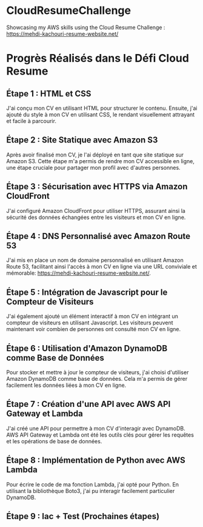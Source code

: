 # CloudResumeChallenge
Showcasing my AWS skills using the Cloud Resume Challenge : https://mehdi-kachouri-resume-website.net/
# Progrès Réalisés dans le Défi Cloud Resume

## Étape 1 : HTML et CSS

J'ai conçu mon CV en utilisant HTML pour structurer le contenu. Ensuite, j'ai ajouté du style à mon CV en utilisant CSS, le rendant visuellement attrayant et facile à parcourir.

## Étape 2 : Site Statique avec Amazon S3

Après avoir finalisé mon CV, je l'ai déployé en tant que site statique sur Amazon S3. Cette étape m'a permis de rendre mon CV accessible en ligne, une étape cruciale pour partager mon profil avec d'autres personnes.

## Étape 3 : Sécurisation avec HTTPS via Amazon CloudFront

J'ai configuré Amazon CloudFront pour utiliser HTTPS, assurant ainsi la sécurité des données échangées entre les visiteurs et mon CV en ligne.

## Étape 4 : DNS Personnalisé avec Amazon Route 53

J'ai mis en place un nom de domaine personnalisé en utilisant Amazon Route 53, facilitant ainsi l'accès à mon CV en ligne via une URL conviviale et mémorable: https://mehdi-kachouri-resume-website.net/.

## Étape 5 : Intégration de Javascript pour le Compteur de Visiteurs

J'ai également ajouté un élément interactif à mon CV en intégrant un compteur de visiteurs en utilisant Javascript. Les visiteurs peuvent maintenant voir combien de personnes ont consulté mon CV en ligne.

## Étape 6 : Utilisation d'Amazon DynamoDB comme Base de Données

Pour stocker et mettre à jour le compteur de visiteurs, j'ai choisi d'utiliser Amazon DynamoDB comme base de données. Cela m'a permis de gérer facilement les données liées à mon CV en ligne.

## Étape 7 : Création d'une API avec AWS API Gateway et Lambda

J'ai créé une API pour permettre à mon CV d'interagir avec DynamoDB. AWS API Gateway et Lambda ont été les outils clés pour gérer les requêtes et les opérations de base de données.

## Étape 8 : Implémentation de Python avec AWS Lambda

Pour écrire le code de ma fonction Lambda, j'ai opté pour Python. En utilisant la bibliothèque Boto3, j'ai pu interagir facilement  particulier DynamoDB.
## Étape 9 : Iac + Test (Prochaines étapes)
